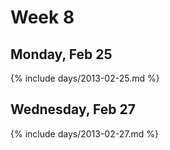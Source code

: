 # Week 8



## Monday, Feb 25

{% include days/2013-02-25.md %}

## Wednesday, Feb 27

{% include days/2013-02-27.md %}

